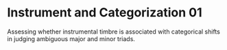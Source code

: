 # Instrument and Categorization 01

Assessing whether instrumental timbre is associated with categorical shifts in judging ambiguous major and minor triads.
